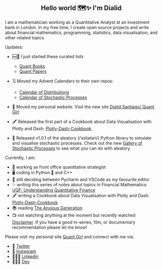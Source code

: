 
<h2 align="center">Hello world 🗺️✨ I'm Dialid </h2>

I am a mathematician working as a Quantitative Analyst at an investment bank in London. In my free time, I create open source projects and write about financial mathematics, programming, statistics, data visualisation, and other related topics.

Updates:
- 🆕🚀 I just started these curated lists
  - [Quant Books](https://github.com/quantgirluk/Quant-Books)
  - [Quant Papers](https://github.com/quantgirluk/Quant-Papers)  

- 🗓️ Moved my Advent Calendars to their own repos:
  - [Calendar of Distributions](https://quantgirluk.github.io/advent-calendar-2023/)
  - [Calendar of Stochastic Processes](https://quantgirluk.github.io/advent-calendar-2024/)

- 🚀 Moved my personal website. Visit the new site [Dialid Santiago/ Quant Girl](https://dialidsantiago.com)

- 🖋️ Released the first part of a Cookbook about Data Visualisation with Plotly and Dash: [Plotly-Dash-Cookbook](https://quantgirluk.github.io/Plotly-Dash-Cookbook/intro.html).

- 🚀 Released v1.0.1 of the aleatory (/ˈeɪliətəri/) Python library to simulate and visualise stochastic processes. Check out the new [Gallery of Stochastic Processes](https://aleatory.readthedocs.io/en/latest/auto_examples/index.html) to see what you can do with aleatory.


Currently, I am:

- 🔭 working as front office quantitative strategist
- 🖥 coding in Python 🐍 and C++
- 🧰 still deciding between Pycharm and VSCode as my favourite editor
- ✨ writing this series of notes about topics in Financial Mathematics: [UQF: Understanding Quantitative Finance](https://quantgirluk.github.io/Understanding-Quantitative-Finance/intro.html)
- 🖋️ writing a Cookbook about Data Visualisation with Plotly and Dash: [Plotly-Dash-Cookbook](https://quantgirluk.github.io/Plotly-Dash-Cookbook/intro.html)
- 📚 reading
  [The Anxious Generation](https://www.penguin.co.uk/books/456971/the-anxious-generation-by-haidt-jonathan/9781802063271)
- 📺 not watching anything at the moment but recently watched [Disclaimer](https://www.rottentomatoes.com/tv/disclaimer/s01). If you have a good tv-series, film, or documentary recommendation please let me know!


Please visit my personal site [Quant Girl](https://quantgirl.com) and connect with me via:

- 🦜 [Twitter](https://twitter.com/Quant_Girl)
- 📸 [Instagram](https://www.instagram.com/quant_girl/)
- 👩🏽‍💼 [Linkedin](https://www.linkedin.com/in/dialidsantiago/)
- 👩🏽‍💻 [Dev](https://dev.to/quantgirluk)



<!--
**quantgirluk/quantgirluk** is a ✨ _special_ ✨ repository because its `README.md` (this file) appears on your GitHub profile.


